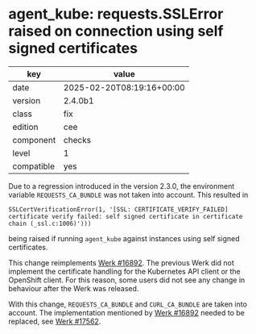 [//]: # (werk v2)
# agent_kube: requests.SSLError raised on connection using self signed certificates

key        | value
---------- | ---
date       | 2025-02-20T08:19:16+00:00
version    | 2.4.0b1
class      | fix
edition    | cee
component  | checks
level      | 1
compatible | yes

Due to a regression introduced in the version 2.3.0, the environment variable `REQUESTS_CA_BUNDLE` was not taken into account. This resulted in
```
SSLCertVerificationError(1, '[SSL: CERTIFICATE_VERIFY_FAILED] certificate verify failed: self signed certificate in certificate chain (_ssl.c:1006)')))
```
being raised if running `agent_kube` against instances using self signed certificates.

This change reimplements [Werk #16892](https://checkmk.com/werk/16892).
The previous Werk did not implement the certificate handling for the Kubernetes API client or the OpenShift client.
For this reason, some users did not see any change in behaviour after the Werk was released.

With this change, `REQUESTS_CA_BUNDLE` and `CURL_CA_BUNDLE` are taken into account.
The implementation mentioned by [Werk #16892](https://checkmk.com/werk/16892) needed to be replaced, see [Werk #17562](https://checkmk.com/werk/17562).
